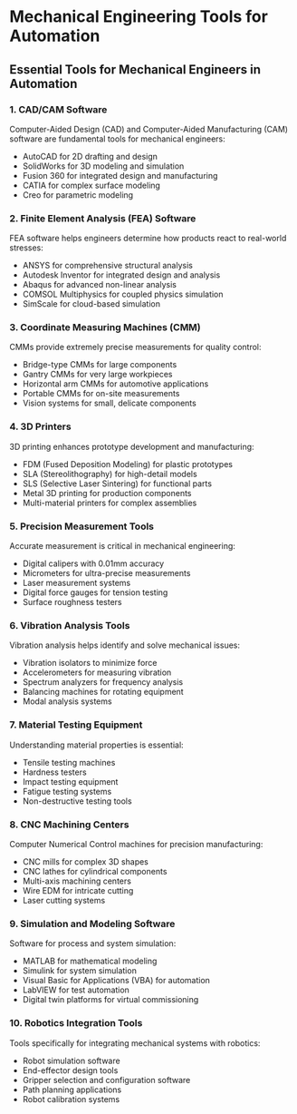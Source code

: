 # Mechanical Engineering Tools for Automation

## Essential Tools for Mechanical Engineers in Automation

### 1. CAD/CAM Software
Computer-Aided Design (CAD) and Computer-Aided Manufacturing (CAM) software are fundamental tools for mechanical engineers:
- AutoCAD for 2D drafting and design
- SolidWorks for 3D modeling and simulation
- Fusion 360 for integrated design and manufacturing
- CATIA for complex surface modeling
- Creo for parametric modeling

### 2. Finite Element Analysis (FEA) Software
FEA software helps engineers determine how products react to real-world stresses:
- ANSYS for comprehensive structural analysis
- Autodesk Inventor for integrated design and analysis
- Abaqus for advanced non-linear analysis
- COMSOL Multiphysics for coupled physics simulation
- SimScale for cloud-based simulation

### 3. Coordinate Measuring Machines (CMM)
CMMs provide extremely precise measurements for quality control:
- Bridge-type CMMs for large components
- Gantry CMMs for very large workpieces
- Horizontal arm CMMs for automotive applications
- Portable CMMs for on-site measurements
- Vision systems for small, delicate components

### 4. 3D Printers
3D printing enhances prototype development and manufacturing:
- FDM (Fused Deposition Modeling) for plastic prototypes
- SLA (Stereolithography) for high-detail models
- SLS (Selective Laser Sintering) for functional parts
- Metal 3D printing for production components
- Multi-material printers for complex assemblies

### 5. Precision Measurement Tools
Accurate measurement is critical in mechanical engineering:
- Digital calipers with 0.01mm accuracy
- Micrometers for ultra-precise measurements
- Laser measurement systems
- Digital force gauges for tension testing
- Surface roughness testers

### 6. Vibration Analysis Tools
Vibration analysis helps identify and solve mechanical issues:
- Vibration isolators to minimize force
- Accelerometers for measuring vibration
- Spectrum analyzers for frequency analysis
- Balancing machines for rotating equipment
- Modal analysis systems

### 7. Material Testing Equipment
Understanding material properties is essential:
- Tensile testing machines
- Hardness testers
- Impact testing equipment
- Fatigue testing systems
- Non-destructive testing tools

### 8. CNC Machining Centers
Computer Numerical Control machines for precision manufacturing:
- CNC mills for complex 3D shapes
- CNC lathes for cylindrical components
- Multi-axis machining centers
- Wire EDM for intricate cutting
- Laser cutting systems

### 9. Simulation and Modeling Software
Software for process and system simulation:
- MATLAB for mathematical modeling
- Simulink for system simulation
- Visual Basic for Applications (VBA) for automation
- LabVIEW for test automation
- Digital twin platforms for virtual commissioning

### 10. Robotics Integration Tools
Tools specifically for integrating mechanical systems with robotics:
- Robot simulation software
- End-effector design tools
- Gripper selection and configuration software
- Path planning applications
- Robot calibration systems

